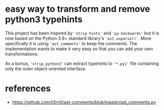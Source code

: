 # easy way to transform and remove python3 typehints

This project has been inspired by `'strip-hints'` and `'py-backwards'` but it is
now based on the Python 3.9+ standard library's `'ast.unparse()'`. More specifically
it is using `'ast_comments'` to keep the comments. The implementation wants to make
it very easy so that you can add your own transformations.

As a bonus, `'strip_python3'` can extract typehints to `'*.pyi'` file containing only
the outer object-oriented interface.


# references

* https://github.com/t3rn0/ast-comments/blob/master/ast_comments.py
